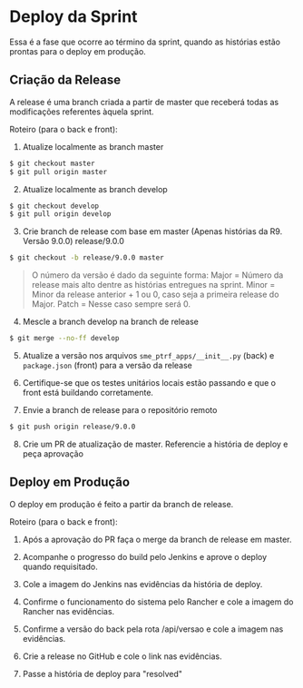 # Deploy da Sprint

Essa é a fase que ocorre ao término da sprint, quando as histórias estão prontas para o deploy em produção. 

## Criação da Release
A release é uma branch criada a partir de master que receberá todas as modificações referentes àquela sprint.

Roteiro (para o back e front):

1) Atualize localmente as branch master
```bash
$ git checkout master
$ git pull origin master
```
2) Atualize localmente as branch develop
```bash
$ git checkout develop
$ git pull origin develop
```
3) Crie branch de release com base em master (Apenas histórias da R9. Versão 9.0.0) release/9.0.0
```bash
$ git checkout -b release/9.0.0 master
```
> O número da versão é dado da seguinte forma: 
> Major = Número da release mais alto dentre as histórias entregues na sprint.
> Minor = Minor da release anterior + 1 ou 0, caso seja a primeira release do Major.
> Patch = Nesse caso sempre será 0.

4) Mescle a branch develop na branch de release
```bash
$ git merge --no-ff develop
```
5) Atualize a versão nos arquivos `sme_ptrf_apps/__init__.py` (back)  e `package.json` (front)  para a versão da release

6) Certifique-se que os testes unitários locais estão passando e que o front está buildando corretamente.

7) Envie a branch de release para o repositório remoto
```bash
$ git push origin release/9.0.0
```
8) Crie um PR de atualização de master. Referencie a história de deploy e peça aprovação


## Deploy em Produção
O deploy em produção é feito a partir da branch de release.

Roteiro (para o back e front):

1) Após a aprovação do PR faça o merge da branch de release em master.

2) Acompanhe o progresso do build pelo Jenkins e aprove o deploy quando requisitado.

3) Cole a imagem do Jenkins nas evidências da história de deploy.

4) Confirme o funcionamento do sistema pelo Rancher e cole a imagem do Rancher nas evidências.

5) Confirme a versão do back pela rota /api/versao e cole a imagem nas evidências.

6) Crie a release no GitHub e cole o link nas evidências.

7) Passe a história de deploy para "resolved"